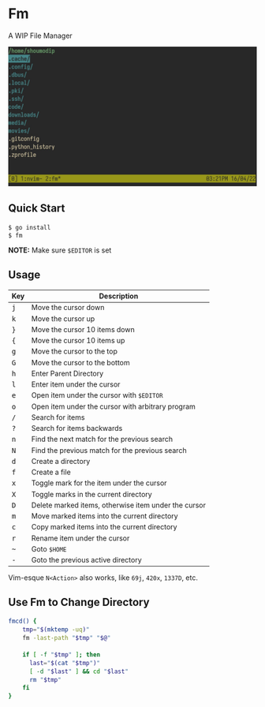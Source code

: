 # Fm
A WIP File Manager

![Fm](img/fm-01.jpeg)

## Quick Start
```console
$ go install
$ fm
```

**NOTE:** Make sure `$EDITOR` is set

## Usage
| Key          | Description                                          |
| ------------ | ---------------------------------------------------- |
| <kbd>j</kbd> | Move the cursor down                                 |
| <kbd>k</kbd> | Move the cursor up                                   |
| <kbd>}</kbd> | Move the cursor 10 items down                        |
| <kbd>{</kbd> | Move the cursor 10 items up                          |
| <kbd>g</kbd> | Move the cursor to the top                           |
| <kbd>G</kbd> | Move the cursor to the bottom                        |
| <kbd>h</kbd> | Enter Parent Directory                               |
| <kbd>l</kbd> | Enter item under the cursor                          |
| <kbd>e</kbd> | Open item under the cursor with `$EDITOR`            |
| <kbd>o</kbd> | Open item under the cursor with arbitrary program    |
| <kbd>/</kbd> | Search for items                                     |
| <kbd>?</kbd> | Search for items backwards                           |
| <kbd>n</kbd> | Find the next match for the previous search          |
| <kbd>N</kbd> | Find the previous match for the previous search      |
| <kbd>d</kbd> | Create a directory                                   |
| <kbd>f</kbd> | Create a file                                        |
| <kbd>x</kbd> | Toggle mark for the item under the cursor            |
| <kbd>X</kbd> | Toggle marks in the current directory                |
| <kbd>D</kbd> | Delete marked items, otherwise item under the cursor |
| <kbd>m</kbd> | Move marked items into the current directory         |
| <kbd>c</kbd> | Copy marked items into the current directory         |
| <kbd>r</kbd> | Rename item under the cursor                         |
| <kbd>~</kbd> | Goto `$HOME`                                         |
| <kbd>-</kbd> | Goto the previous active directory                   |

Vim-esque `N<Action>` also works, like `69j`, `420x`, `1337D`, etc.

## Use Fm to Change Directory
```sh
fmcd() {
    tmp="$(mktemp -uq)"
    fm -last-path "$tmp" "$@"

    if [ -f "$tmp" ]; then
      last="$(cat "$tmp")"
      [ -d "$last" ] && cd "$last"
      rm "$tmp"
    fi
}
```
